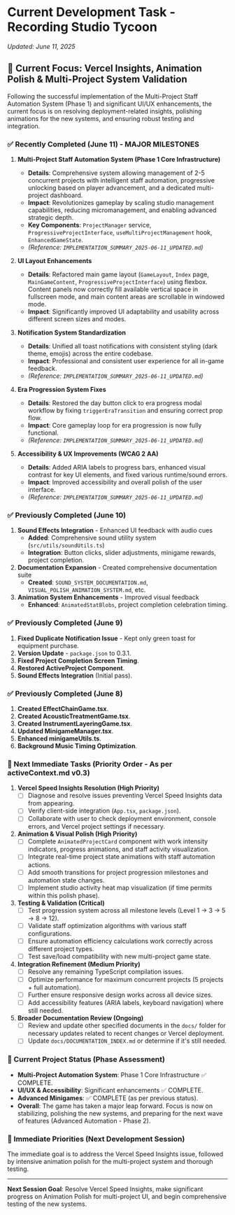 # Current Development Task - Recording Studio Tycoon
*Updated: June 11, 2025*

## 🎯 Current Focus: Vercel Insights, Animation Polish & Multi-Project System Validation

Following the successful implementation of the Multi-Project Staff Automation System (Phase 1) and significant UI/UX enhancements, the current focus is on resolving deployment-related insights, polishing animations for the new systems, and ensuring robust testing and integration.

### ✅ Recently Completed (June 11) - MAJOR MILESTONES
1.  **Multi-Project Staff Automation System (Phase 1 Core Infrastructure)**
    *   **Details**: Comprehensive system allowing management of 2-5 concurrent projects with intelligent staff automation, progressive unlocking based on player advancement, and a dedicated multi-project dashboard.
    *   **Impact**: Revolutionizes gameplay by scaling studio management capabilities, reducing micromanagement, and enabling advanced strategic depth.
    *   **Key Components**: `ProjectManager` service, `ProgressiveProjectInterface`, `useMultiProjectManagement` hook, `EnhancedGameState`.
    *   *(Reference: `IMPLEMENTATION_SUMMARY_2025-06-11_UPDATED.md`)*

2.  **UI Layout Enhancements**
    *   **Details**: Refactored main game layout (`GameLayout`, `Index` page, `MainGameContent`, `ProgressiveProjectInterface`) using flexbox. Content panels now correctly fill available vertical space in fullscreen mode, and main content areas are scrollable in windowed mode.
    *   **Impact**: Significantly improved UI adaptability and usability across different screen sizes and modes.

3.  **Notification System Standardization**
    *   **Details**: Unified all toast notifications with consistent styling (dark theme, emojis) across the entire codebase.
    *   **Impact**: Professional and consistent user experience for all in-game feedback.
    *   *(Reference: `IMPLEMENTATION_SUMMARY_2025-06-11_UPDATED.md`)*

4.  **Era Progression System Fixes**
    *   **Details**: Restored the day button click to era progress modal workflow by fixing `triggerEraTransition` and ensuring correct prop flow.
    *   **Impact**: Core gameplay loop for era progression is now fully functional.
    *   *(Reference: `IMPLEMENTATION_SUMMARY_2025-06-11_UPDATED.md`)*

5.  **Accessibility & UX Improvements (WCAG 2 AA)**
    *   **Details**: Added ARIA labels to progress bars, enhanced visual contrast for key UI elements, and fixed various runtime/sound errors.
    *   **Impact**: Improved accessibility and overall polish of the user interface.
    *   *(Reference: `IMPLEMENTATION_SUMMARY_2025-06-11_UPDATED.md`)*

### ✅ Previously Completed (June 10)
1.  **Sound Effects Integration** - Enhanced UI feedback with audio cues
    *   **Added**: Comprehensive sound utility system (`src/utils/soundUtils.ts`)
    *   **Integration**: Button clicks, slider adjustments, minigame rewards, project completion.
2.  **Documentation Expansion** - Created comprehensive documentation suite
    *   **Created**: `SOUND_SYSTEM_DOCUMENTATION.md`, `VISUAL_POLISH_ANIMATION_SYSTEM.md`, etc.
3.  **Animation System Enhancements** - Improved visual feedback
    *   **Enhanced**: `AnimatedStatBlobs`, project completion celebration timing.

### ✅ Previously Completed (June 9)
1.  **Fixed Duplicate Notification Issue** - Kept only green toast for equipment purchase.
2.  **Version Update** - `package.json` to 0.3.1.
3.  **Fixed Project Completion Screen Timing**.
4.  **Restored ActiveProject Component**.
5.  **Sound Effects Integration** (Initial pass).

### ✅ Previously Completed (June 8)
1.  **Created EffectChainGame.tsx**.
2.  **Created AcousticTreatmentGame.tsx**.
3.  **Created InstrumentLayeringGame.tsx**.
4.  **Updated MinigameManager.tsx**.
5.  **Enhanced minigameUtils.ts**.
6.  **Background Music Timing Optimization**.

### 🚧 Next Immediate Tasks (Priority Order - As per activeContext.md v0.3)

1.  **Vercel Speed Insights Resolution (High Priority)**
    *   [ ] Diagnose and resolve issues preventing Vercel Speed Insights data from appearing.
    *   [ ] Verify client-side integration (`App.tsx`, `package.json`).
    *   [ ] Collaborate with user to check deployment environment, console errors, and Vercel project settings if necessary.

2.  **Animation & Visual Polish (High Priority)**
    *   [ ] Complete `AnimatedProjectCard` component with work intensity indicators, progress animations, and staff activity visualization.
    *   [ ] Integrate real-time project state animations with staff automation actions.
    *   [ ] Add smooth transitions for project progression milestones and automation state changes.
    *   [ ] Implement studio activity heat map visualization (if time permits within this polish phase).

3.  **Testing & Validation (Critical)**
    *   [ ] Test progression system across all milestone levels (Level 1 → 3 → 5 → 8 → 12).
    *   [ ] Validate staff optimization algorithms with various staff configurations.
    *   [ ] Ensure automation efficiency calculations work correctly across different project types.
    *   [ ] Test save/load compatibility with new multi-project game state.

4.  **Integration Refinement (Medium Priority)**
    *   [ ] Resolve any remaining TypeScript compilation issues.
    *   [ ] Optimize performance for maximum concurrent projects (5 projects + full automation).
    *   [ ] Further ensure responsive design works across all device sizes.
    *   [ ] Add accessibility features (ARIA labels, keyboard navigation) where still needed.

5.  **Broader Documentation Review (Ongoing)**
    *   [ ] Review and update other specified documents in the `docs/` folder for necessary updates related to recent changes or Vercel deployment.
    *   [ ] Update `docs/DOCUMENTATION_INDEX.md` or determine if it's still needed.

### 🎯 Current Project Status (Phase Assessment)

*   **Multi-Project Automation System**: Phase 1 Core Infrastructure ✅ COMPLETE.
*   **UI/UX & Accessibility**: Significant enhancements ✅ COMPLETE.
*   **Advanced Minigames**: ✅ COMPLETE (as per previous status).
*   **Overall**: The game has taken a major leap forward. Focus is now on stabilizing, polishing the new systems, and preparing for the next wave of features (Advanced Automation - Phase 2).

### 🚀 Immediate Priorities (Next Development Session)

The immediate goal is to address the Vercel Speed Insights issue, followed by intensive animation polish for the multi-project system and thorough testing.

---

**Next Session Goal**: Resolve Vercel Speed Insights, make significant progress on Animation Polish for multi-project UI, and begin comprehensive testing of the new systems.
